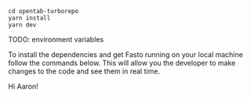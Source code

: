 ```
cd opentab-turborepo
yarn install
yarn dev
```
TODO: environment variables

To install the dependencies and get Fasto running on your local machine follow the commands below. This will allow you the developer to make changes to the code and see them in real time.

Hi Aaron!
